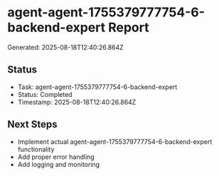 # agent-agent-1755379777754-6-backend-expert Report

Generated: 2025-08-18T12:40:26.864Z

## Status
- Task: agent-agent-1755379777754-6-backend-expert
- Status: Completed
- Timestamp: 2025-08-18T12:40:26.864Z

## Next Steps
- Implement actual agent-agent-1755379777754-6-backend-expert functionality
- Add proper error handling
- Add logging and monitoring
